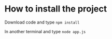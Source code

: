 How to install the project
===================

Download code and type 
```npm install```

In another terminal and type
```node app.js``` 


